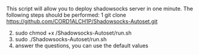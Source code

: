 This script will allow you to deploy shadowsocks server in one minute.
The following steps should be performed:
1 git clone https://github.com/CORD1ALCH1P/Shadowsocks-Autoset.git

2. sudo chmod +x /Shadowsocks-Autoset/run.sh
3. sudo ./Shadowsocks-Autoset/run.sh
4. answer the questions, you can use the default values
